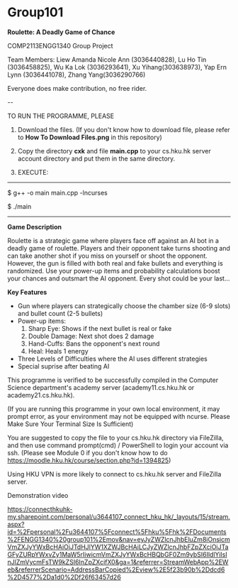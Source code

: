 # Group101
**Roulette: A Deadly Game of Chance**

COMP2113ENGG1340 Group Project

Team Members: Liew Amanda Nicole Ann (3036440828), Lu Ho Tin (3036458825), Wu Ka Lok (3036293641), Xu Yihang(303638973), Yap Ern Lynn (3036441078), Zhang Yang(3036290766)

Everyone does make contribution, no free rider.

--

TO RUN THE PROGRAMME, PLEASE

1. Download the files. (If you don't know how to download file, please refer to **How To Download Files.png** in this repository)

2. Copy the directory **cxk** and file **main.cpp** to your cs.hku.hk server account directory and put them in the same directory.

3. EXECUTE: 

_____________________________________

$ g++ -o main main.cpp -lncurses

$ ./main

_____________________________________

**Game Description**

Roulette is a strategic game where players face off against an AI bot in a deadly game of roulette. Players and their opponent take turns shooting and can take another shot if you miss on yourself or shoot the opponent. However, the gun is filled with both real and fake bullets and everything is randomized. Use your power-up items and probability calculations boost your chances and outsmart the AI opponent. Every shot could be your last...

**Key Features**
- Gun where players can strategically choose the chamber size (6-9 slots) and bullet count (2-5 bullets)
- Power-up items:
  1. Sharp Eye: Shows if the next bullet is real or fake
  2. Double Damage: Next shot does 2 damage
  3. Hand-Cuffs: Bans the opponent's next round
  4. Heal: Heals 1 energy
- Three Levels of Difficulties where the AI uses different strategies
- Special suprise after beating AI



This programme is verified to be successfully compiled in the Computer Science department's academy server (academy11.cs.hku.hk or academy21.cs.hku.hk).

(If you are running this programme in your own local environment, it may prompt error, as your environment may not be equipped with ncurse. Please Make Sure Your Terminal Size Is Sufficient)

You are suggested to copy the file to your cs.hku.hk directory via FileZilla, and then use command prompt(cmd) / PowerShell to login your account via ssh. (Please see Module 0 if you don't know how to do https://moodle.hku.hk/course/section.php?id=1394825)

Using HKU VPN is more likely to connect to cs.hku.hk server and FileZilla server.




Demonstration video

https://connecthkuhk-my.sharepoint.com/personal/u3644107_connect_hku_hk/_layouts/15/stream.aspx?id=%2Fpersonal%2Fu3644107%5Fconnect%5Fhku%5Fhk%2FDocuments%2FENGG1340%20group101%2Emov&nav=eyJyZWZlcnJhbEluZm8iOnsicmVmZXJyYWxBcHAiOiJTdHJlYW1XZWJBcHAiLCJyZWZlcnJhbFZpZXciOiJTaGFyZURpYWxvZy1MaW5rIiwicmVmZXJyYWxBcHBQbGF0Zm9ybSI6IldlYiIsInJlZmVycmFsTW9kZSI6InZpZXcifX0&ga=1&referrer=StreamWebApp%2EWeb&referrerScenario=AddressBarCopied%2Eview%2E5f23b90b%2Ddcd6%2D4577%2Da1d0%2Df26f63457d26

